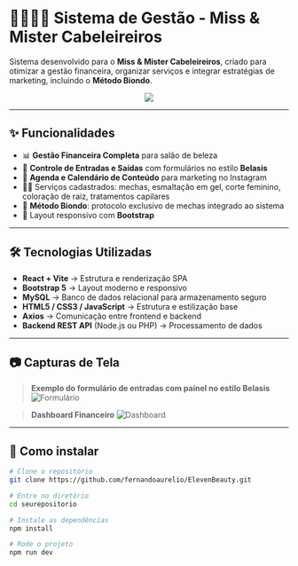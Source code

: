 # 💇‍♀️💇‍♂️ Sistema de Gestão - Miss & Mister Cabeleireiros

Sistema desenvolvido para o **Miss & Mister Cabeleireiros**, criado para otimizar a gestão financeira, organizar serviços e integrar estratégias de marketing, incluindo o **Método Biondo**.

<p align="center">
  <img src="https://skillicons.dev/icons?i=react,vite,bootstrap,mysql,html,css,js" />
</p>

---

## ✨ Funcionalidades

- 📊 **Gestão Financeira Completa** para salão de beleza
- 🧾 **Controle de Entradas e Saídas** com formulários no estilo **Belasis**
- 📅 **Agenda e Calendário de Conteúdo** para marketing no Instagram
- 💇‍♀️ Serviços cadastrados: mechas, esmaltação em gel, corte feminino, coloração de raiz, tratamentos capilares
- 💎 **Método Biondo**: protocolo exclusivo de mechas integrado ao sistema
- 📱 Layout responsivo com **Bootstrap**

---

## 🛠️ Tecnologias Utilizadas

- **React + Vite** → Estrutura e renderização SPA
- **Bootstrap 5** → Layout moderno e responsivo
- **MySQL** → Banco de dados relacional para armazenamento seguro
- **HTML5 / CSS3 / JavaScript** → Estrutura e estilização base
- **Axios** → Comunicação entre frontend e backend
- **Backend REST API** (Node.js ou PHP) → Processamento de dados

---

## 📷 Capturas de Tela

> **Exemplo do formulário de entradas com painel no estilo Belasis**
![Formulário](./docs/form-entradas.png)

> **Dashboard Financeiro**
![Dashboard](./docs/dashboard.png)

---

## 🚀 Como instalar

```bash
# Clone o repositório
git clone https://github.com/fernandoaurelio/ElevenBeauty.git

# Entre no diretório
cd seurepositorio

# Instale as dependências
npm install

# Rode o projeto
npm run dev
